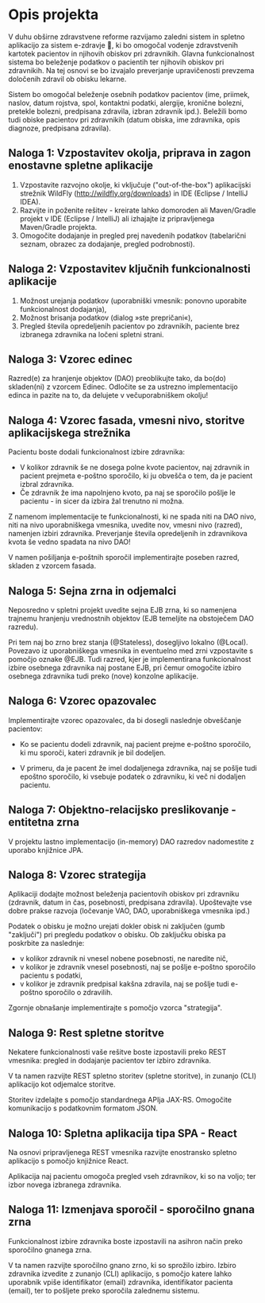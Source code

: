 # Opis projekta

V duhu obširne zdravstvene reforme razvijamo zaledni sistem in spletno aplikacijo za sistem e-zdravje 💉, ki bo omogočal vodenje zdravstvenih kartotek pacientov in njihovih obiskov pri zdravnikih. Glavna funkcionalnost sistema bo beleženje podatkov o pacientih ter njihovih obiskov pri zdravnikih. Na tej osnovi se bo izvajalo preverjanje upravičenosti prevzema določenih zdravil ob obisku lekarne. 

Sistem bo omogočal beleženje osebnih podatkov pacientov (ime, priimek, naslov, datum rojstva, spol, kontaktni podatki, alergije, kronične bolezni, pretekle bolezni, predpisana zdravila, izbran zdravnik ipd.). Beležili bomo tudi obiske pacientov pri zdravnikih (datum obiska, ime zdravnika, opis diagnoze, predpisana zdravila).


## Naloga 1: Vzpostavitev okolja, priprava in zagon enostavne spletne aplikacije

1. Vzpostavite razvojno okolje, ki vključuje ("out-of-the-box") aplikacijski strežnik WildFly (http://wildfly.org/downloads) in IDE (Eclipse / IntelliJ IDEA).
2. Razvijte in poženite rešitev - kreirate lahko domoroden ali Maven/Gradle projekt v IDE (Eclipse / IntelliJ) ali izhajajte iz pripravljenega Maven/Gradle projekta.
3. Omogočite dodajanje in pregled prej navedenih podatkov (tabelarični seznam, obrazec za dodajanje, pregled podrobnosti).

## Naloga 2: Vzpostavitev ključnih funkcionalnosti aplikacije

1. Možnost urejanja podatkov (uporabniški vmesnik: ponovno uporabite funkcionalnost dodajanja),
2. Možnost brisanja podatkov (dialog »ste prepričani«),
3. Pregled števila opredeljenih pacientov po zdravnikih, paciente brez izbranega zdravnika na ločeni spletni strani.

## Naloga 3: Vzorec edinec

Razred(e) za hranjenje objektov (DAO) preoblikujte tako, da bo(do) skladen(ni) z vzorcem Edinec. Odločite se za ustrezno implementacijo edinca in pazite na to, da delujete v večuporabniškem okolju!

## Naloga 4: Vzorec fasada, vmesni nivo, storitve aplikacijskega strežnika

Pacientu boste dodali funkcionalnost izbire zdravnika:
- V kolikor zdravnik še ne dosega polne kvote pacientov, naj zdravnik in pacient prejmeta e-poštno sporočilo, ki ju obvešča o tem, da je pacient izbral zdravnika.
- Če zdravnik že ima napolnjeno kvoto, pa naj se sporočilo pošlje le pacientu - in sicer da izbira žal trenutno ni možna.

Z namenom implementacije te funkcionalnosti, ki ne spada niti na DAO nivo, niti na nivo uporabniškega vmesnika, uvedite nov, vmesni nivo (razred), namenjen izbiri zdravnika. Preverjanje števila opredeljenih in zdravnikova kvota še vedno spadata na nivo DAO!

V namen pošiljanja e-poštnih sporočil implementirajte poseben razred, skladen z vzorcem fasada.

## Naloga 5: Sejna zrna in odjemalci

Neposredno v spletni projekt uvedite sejna EJB zrna, ki so namenjena trajnemu hranjenju vrednostnih objektov (EJB temeljite na obstoječem DAO razredu).

Pri tem naj bo zrno brez stanja (@Stateless), dosegljivo lokalno (@Local). Povezavo iz uporabniškega vmesnika in eventuelno med zrni vzpostavite s pomočjo oznake @EJB.
Tudi razred, kjer je implementirana funkcionalnost izbire osebnega zdravnika naj postane EJB, pri čemur omogočite izbiro osebnega zdravnika tudi preko (nove) konzolne aplikacije.

## Naloga 6: Vzorec opazovalec

Implementirajte vzorec opazovalec, da bi dosegli naslednje obveščanje pacientov:

- Ko se pacientu dodeli zdravnik, naj pacient prejme e-poštno sporočilo, ki mu sporoči, kateri zdravnik je bil dodeljen.

- V primeru, da je pacent že imel dodaljenega zdravnika, naj se pošlje tudi epoštno sporočilo, ki vsebuje podatek o zdravniku, ki več ni dodaljen pacientu.

## Naloga 7: Objektno-relacijsko preslikovanje - entitetna zrna

V projektu lastno implementacijo (in-memory) DAO razredov nadomestite z uporabo knjižnice JPA.

## Naloga 8: Vzorec strategija

Aplikaciji dodajte možnost beleženja pacientovih obiskov pri zdravniku (zdravnik, datum in čas, posebnosti, predpisana zdravila). Upoštevajte vse dobre prakse razvoja (ločevanje VAO, DAO, uporabniškega vmesnika ipd.)

Podatek o obisku je možno urejati dokler obisk ni zaključen (gumb "zaključi") pri pregledu podatkov o obisku. Ob zaključku obiska pa poskrbite za naslednje:

- v kolikor zdravnik ni vnesel nobene posebnosti, ne naredite nič,
- v kolikor je zdravnik vnesel posebnosti, naj se pošlje e-poštno sporočilo pacientu s podatki,
- v kolikor je zdravnik predpisal kakšna zdravila, naj se pošlje tudi e-poštno sporočilo o zdravilih.

Zgornje obnašanje implementirajte s pomočjo vzorca "strategija".

## Naloga 9: Rest spletne storitve

Nekatere funkcionalnosti vaše rešitve boste izpostavili preko REST vmesnika: pregled in dodajanje pacientov ter izbiro zdravnika.

V ta namen razvijte REST spletno storitev (spletne storitve), in zunanjo (CLI) aplikacijo kot odjemalce storitve.

Storitev izdelajte s pomočjo standardnega APIja JAX-RS. Omogočite komunikacijo s podatkovnim formatom JSON.

## Naloga 10: Spletna aplikacija tipa SPA - React

Na osnovi pripravljenega REST vmesnika razvijte enostransko spletno aplikacijo s pomočjo knjižnice React.

Aplikacija naj pacientu omogoča pregled vseh zdravnikov, ki so na voljo; ter izbor novega izbranega zdravnika.

## Naloga 11: Izmenjava sporočil - sporočilno gnana zrna

Funkcionalnost izbire zdravnika boste izpostavili na asihron način preko sporočilno gnanega zrna.

V ta namen razvijte sporočilno gnano zrno, ki so sprožilo izbiro. Izbiro zdravnika izvedite z zunanjo (CLI) aplikacijo, s pomočjo katere lahko uporabnik vpiše identifikator (email) zdravnika, identifikator pacienta (email), ter to pošljete preko sporočila zalednemu sistemu.
